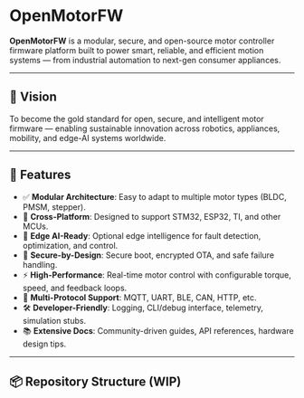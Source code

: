 # OpenMotorFW

**OpenMotorFW** is a modular, secure, and open-source motor controller firmware platform built to power smart, reliable, and efficient motion systems — from industrial automation to next-gen consumer appliances.

---

## 🌟 Vision

To become the gold standard for open, secure, and intelligent motor firmware — enabling sustainable innovation across robotics, appliances, mobility, and edge-AI systems worldwide.

---

## 🚀 Features

- ✅ **Modular Architecture**: Easy to adapt to multiple motor types (BLDC, PMSM, stepper).
- 🔄 **Cross-Platform**: Designed to support STM32, ESP32, TI, and other MCUs.
- 🧠 **Edge AI-Ready**: Optional edge intelligence for fault detection, optimization, and control.
- 🔐 **Secure-by-Design**: Secure boot, encrypted OTA, and safe failure handling.
- ⚡ **High-Performance**: Real-time motor control with configurable torque, speed, and feedback loops.
- 📡 **Multi-Protocol Support**: MQTT, UART, BLE, CAN, HTTP, etc.
- 🛠️ **Developer-Friendly**: Logging, CLI/debug interface, telemetry, simulation stubs.
- 📚 **Extensive Docs**: Community-driven guides, API references, hardware design tips.

---

## 📦 Repository Structure (WIP)